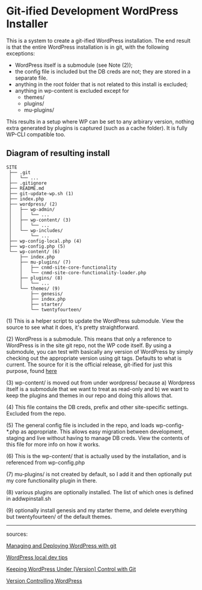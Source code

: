 # Git-ified Development WordPress Installer
This is a system to create a git-ified WordPress installation. The end result is that the entire WordPress installation is in git, with the following exceptions: 
- WordPress itself is a submodule (see Note (2));
- the config file is included but the DB creds are not; they are stored in a separate file.
- anything in the root folder that is not related to this install is excluded;
- anything in wp-content is excluded except for  
  - themes/ 
  - plugins/ 
  - mu-plugins/

This results in a setup where WP can be set to any arbirary version, nothing extra generated by plugins is captured (such as a cache folder). It is fully WP-CLI compatible too.

## Diagram of resulting install
    SITE
     ├── .git
     │   └── ...
     ├── .gitignore
     ├── README.md
     ├── git-update-wp.sh (1)
     ├── index.php
     ├── wordpress/ (2)
     │   ├── wp-admin/
     │   │   └── ...
     │   ├── wp-content/ (3)
     │   │   └── ...
     │   └── wp-includes/
     │       └── ...
     ├── wp-config-local.php (4)
     ├── wp-config.php (5)
     └── wp-content/ (6)
         ├── index.php
         ├── mu-plugins/ (7)
         │   ├── cnmd-site-core-functionality
         │   └── cnmd-site-core-functionality-loader.php
         ├── plugins/ (8)
         │   └── ...
         └── themes/ (9)
             ├── genesis/
             ├── index.php
             ├── starter/
             └── twentyfourteen/
             

(1) This is a helper script to update the WordPress submodule. View the source to see what it does, it's pretty straightforward.

(2) WordPress is a submodule. This means that only a reference to WordPress is in the site git repo, not the WP code itself. By using a submodule, you can test with basically any version of WordPress by simply checking out the appropriate version using git tags. Defaults to what is current. The source for it is the official release, git-ified for just this purpose, found [here](https://github.com/WordPress/WordPress)

(3) wp-content/ is moved out from under wordpress/ because a) Wordpress itself is a submodule that we want to treat as read-only and b) we want to keep the plugins and themes in our repo and doing this allows that.

(4) This file contains the DB creds, prefix and other site-specific settings. Excluded from the repo.

(5) The general config file is included in the repo, and loads wp-config-*.php as appropriate.  This allows easy migration between development, staging and live without having to manage DB creds. View the contents of this file for more info on how it works.

(6) This is the wp-content/ that is actually used by the installation, and is referenced from wp-config.php

(7) mu-plugins/ is not created by default, so I add it and then optionally put my core functionality plugin in there.

(8) various plugins are optionally installed. The list of which ones is defined in addwpinstall.sh

(9) optionally install genesis and my starter theme, and delete everything but twentyfourteen/ of the default themes.


---
sources:

[Managing and Deploying WordPress with git](http://blog.g-design.net/post/60019471157/managing-and-deploying-wordpress-with-git)

[WordPress local dev tips](http://markjaquith.wordpress.com/2011/06/24/wordpress-local-dev-tips/)

[Keeping WordPress Under [Version] Control with Git](http://stevegrunwell.com/blog/keeping-wordpress-under-version-control-with-git/)

[Version Controlling WordPress](http://roybarber.com/version-controlling-wordpress/)
